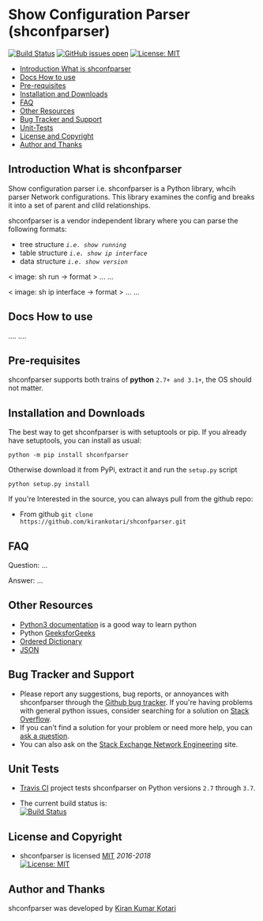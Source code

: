 # Show Configuration Parser (shconfparser)

[![Build Status](https://travis-ci.org/kirankotari/shconfparser.svg?branch=master)](https://travis-ci.org/kirankotari/shconfparser)
[![GitHub issues open](https://img.shields.io/github/issues/kirankotari/shconfparser.svg?maxAge=2592000)](https://github.com/kirankotari/shconfparser/issues)
[![License: MIT](https://img.shields.io/badge/License-MIT-yellow.svg)](https://opensource.org/licenses/MIT)

- [Introduction What is shconfparser](#introduction-what-is-shconfparser)
- [Docs How to use](#docs-how-to-use)
- [Pre-requisites](#pre-requisites)
- [Installation and Downloads](#installation-and-downloads)
- [FAQ](#faq)
- [Other Resources](#other-resources)
- [Bug Tracker and Support](#bug-tracker-and-support)
- [Unit-Tests](#unit-tests)
- [License and Copyright](#license-and-copyright)
- [Author and Thanks](#author-and-thanks)


## Introduction What is shconfparser

Show configuration parser i.e. shconfparser is a Python library, whcih parser Network configurations. 
This library examines the config and breaks it into a set of parent and clild relationships.

shconfparser is a vendor independent library where you can parse the following formats:
 - tree structure *`i.e. show running`*
 - table structure *`i.e. show ip interface`*
 - data structure *`i.e. show version`*

< image: sh run -> format > ... ...

< image: sh ip interface -> format > ... ...

## Docs How to use
....
....

## Pre-requisites

shconfparser supports both trains of **python** `2.7+ and 3.1+`, the OS should not matter.

## Installation and Downloads

The best way to get shconfparser is with setuptools or pip. If you already have setuptools, you can install as usual: 

`python -m pip install shconfparser`

Otherwise download it from PyPi, extract it and run the `setup.py` script

`python setup.py install`

If you're Interested in the source, you can always pull from the github repo:
 - From github `git clone https://github.com/kirankotari/shconfparser.git`

## FAQ

Question: ...

Answer: ...

## Other Resources
- [Python3 documentation](https://docs.python.org/3/) is a good way to learn python
- Python [GeeksforGeeks](https://www.geeksforgeeks.org/python-programming-language/)
- [Ordered Dictionary](https://docs.python.org/2/library/collections.html#collections.OrderedDict)
- [JSON](http://json.org/)

## Bug Tracker and Support

 - Please report any suggestions, bug reports, or annoyances with shconfparser through the [Github bug tracker](https://github.com/kirankotari/shconfparser/issues). If you're having problems with general python issues, consider searching for a solution on [Stack Overflow](https://stackoverflow.com/search?q=). 
 - If you can't find a solution for your problem or need more help, you can [ask a question](https://stackoverflow.com/questions/ask).
 - You can also ask on the [Stack Exchange Network Engineering](https://networkengineering.stackexchange.com/) site.


## Unit Tests

 - [Travis CI](https://travis-ci.org/kirankotari/shconfparser/builds) project tests shconfparser on Python versions `2.7` through `3.7`.

 - The current build status is:<br/>[![Build Status](https://travis-ci.org/kirankotari/shconfparser.svg?branch=master)](https://travis-ci.org/kirankotari/shconfparser)

## License and Copyright

 - shconfparser is licensed [MIT](http://opensource.org/licenses/mit-license.php) *2016-2018* <br /> [![License: MIT](https://img.shields.io/badge/License-MIT-yellow.svg)](https://opensource.org/licenses/MIT)

## Author and Thanks

shconfparser was developed by [Kiran Kumar Kotari](https://github.com/kirankotari)


